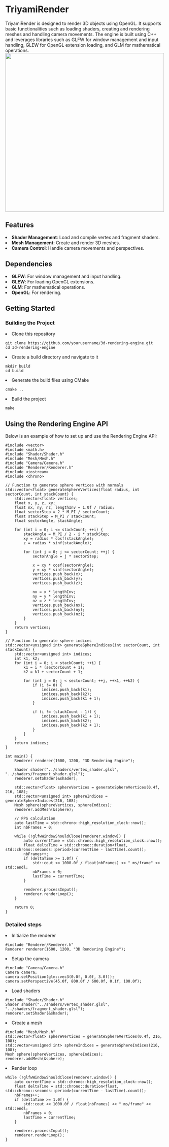 # TriyamiRender
TriyamiRender is designed to render 3D objects using OpenGL. It supports basic functionalities such as loading shaders, creating and rendering meshes and handling camera movements. The engine is built using C++ and leverages libraries such as GLFW for window management and input handling, GLEW for OpenGL extension loading, and GLM for mathematical operations.
<img src="https://github.com/user-attachments/assets/3a257278-1984-4bc0-9c4f-48eafb364f75" width=500/>
## Features
<li><b>Shader Management</b>: Load and compile vertex and fragment shaders.</li>
<li><b>Mesh Management</b>: Create and render 3D meshes.</li>
<li><b>Camera Control</b>: Handle camera movements and perspectives.</li>

## Dependencies
<li><b>GLFW</b>: For window management and input handling.</li>
<li><b>GLEW</b>: For loading OpenGL extensions.</li>
<li><b>GLM</b>: For mathematical operations.</li>
<li><b>OpenGL</b>: For rendering.</li>

## Getting Started
### Building the Project
<li>Clone this repository</li>

```
git clone https://github.com/yourusername/3d-rendering-engine.git
cd 3d-rendering-engine
```
<li>Create a build directory and navigate to it</li>

```
mkdir build
cd build
```
<li>Generate the build files using CMake</li>

```
cmake ..
```
<li>Build the project</li>

```
make
```
## Using the Rendering Engine API
Below is an example of how to set up and use the Rendering Engine API:
```
#include <vector>
#include <math.h>
#include "Shader/Shader.h"
#include "Mesh/Mesh.h"
#include "Camera/Camera.h"
#include "Renderer/Renderer.h"
#include <iostream>
#include <chrono>

// Function to generate sphere vertices with normals
std::vector<float> generateSphereVertices(float radius, int sectorCount, int stackCount) {
    std::vector<float> vertices;
    float x, y, z, xy;
    float nx, ny, nz, lengthInv = 1.0f / radius;
    float sectorStep = 2 * M_PI / sectorCount;
    float stackStep = M_PI / stackCount;
    float sectorAngle, stackAngle;

    for (int i = 0; i <= stackCount; ++i) {
        stackAngle = M_PI / 2 - i * stackStep;
        xy = radius * cosf(stackAngle);
        z = radius * sinf(stackAngle);

        for (int j = 0; j <= sectorCount; ++j) {
            sectorAngle = j * sectorStep;

            x = xy * cosf(sectorAngle);
            y = xy * sinf(sectorAngle);
            vertices.push_back(x);
            vertices.push_back(y);
            vertices.push_back(z);

            nx = x * lengthInv;
            ny = y * lengthInv;
            nz = z * lengthInv;
            vertices.push_back(nx);
            vertices.push_back(ny);
            vertices.push_back(nz);
        }
    }
    return vertices;
}

// Function to generate sphere indices
std::vector<unsigned int> generateSphereIndices(int sectorCount, int stackCount) {
    std::vector<unsigned int> indices;
    int k1, k2;
    for (int i = 0; i < stackCount; ++i) {
        k1 = i * (sectorCount + 1);
        k2 = k1 + sectorCount + 1;

        for (int j = 0; j < sectorCount; ++j, ++k1, ++k2) {
            if (i != 0) {
                indices.push_back(k1);
                indices.push_back(k2);
                indices.push_back(k1 + 1);
            }

            if (i != (stackCount - 1)) {
                indices.push_back(k1 + 1);
                indices.push_back(k2);
                indices.push_back(k2 + 1);
            }
        }
    }
    return indices;
}

int main() {
    Renderer renderer(1600, 1200, "3D Rendering Engine");

    Shader shader("../shaders/vertex_shader.glsl", "../shaders/fragment_shader.glsl");
    renderer.setShader(&shader);

    std::vector<float> sphereVertices = generateSphereVertices(0.4f, 216, 108);
    std::vector<unsigned int> sphereIndices = generateSphereIndices(216, 108);
    Mesh sphere(sphereVertices, sphereIndices);
    renderer.addMesh(&sphere);

    // FPS calculation
    auto lastTime = std::chrono::high_resolution_clock::now();
    int nbFrames = 0;

    while (!glfwWindowShouldClose(renderer.window)) {
        auto currentTime = std::chrono::high_resolution_clock::now();
        float deltaTime = std::chrono::duration<float, std::chrono::seconds::period>(currentTime - lastTime).count();
        nbFrames++;
        if (deltaTime >= 1.0f) {
            std::cout << 1000.0f / float(nbFrames) << " ms/frame" << std::endl;
            nbFrames = 0;
            lastTime = currentTime;
        }

        renderer.processInput();
        renderer.renderLoop();
    }

    return 0;
}
```
### Detailed steps
<li>Initialize the renderer</li>

```
#include "Renderer/Renderer.h"
Renderer renderer(1600, 1200, "3D Rendering Engine");
```
<li>Setup the camera</li>

```
#include "Camera/Camera.h"
Camera camera;
camera.setPosition(glm::vec3(0.0f, 0.0f, 3.0f));
camera.setPerspective(45.0f, 800.0f / 600.0f, 0.1f, 100.0f);
```
<li>Load shaders</li>

```
#include "Shader/Shader.h"
Shader shader("../shaders/vertex_shader.glsl", "../shaders/fragment_shader.glsl");
renderer.setShader(&shader);
```
<li>Create a mesh</li>

```
#include "Mesh/Mesh.h"
std::vector<float> sphereVertices = generateSphereVertices(0.4f, 216, 108);
std::vector<unsigned int> sphereIndices = generateSphereIndices(216, 108);
Mesh sphere(sphereVertices, sphereIndices);
renderer.addMesh(&sphere);
```
<li>Render loop</li>

```
while (!glfwWindowShouldClose(renderer.window)) {
    auto currentTime = std::chrono::high_resolution_clock::now();
    float deltaTime = std::chrono::duration<float, std::chrono::seconds::period>(currentTime - lastTime).count();
    nbFrames++;
    if (deltaTime >= 1.0f) {
        std::cout << 1000.0f / float(nbFrames) << " ms/frame" << std::endl;
        nbFrames = 0;
        lastTime = currentTime;
    }

    renderer.processInput();
    renderer.renderLoop();
}
```
